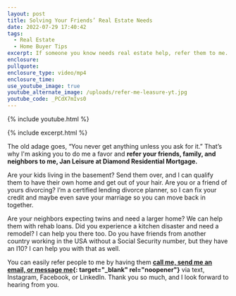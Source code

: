 ```yaml
---
layout: post
title: Solving Your Friends’ Real Estate Needs
date: 2022-07-29 17:40:42
tags:
  - Real Estate
  - Home Buyer Tips
excerpt: If someone you know needs real estate help, refer them to me.
enclosure:
pullquote:
enclosure_type: video/mp4
enclosure_time:
use_youtube_image: true
youtube_alternate_image: /uploads/refer-me-leasure-yt.jpg
youtube_code: _PCdX7mIvs0
---
```

{% include youtube.html %}

{% include excerpt.html %}

The old adage goes, “You never get anything unless you ask for it.” That’s why I'm asking you to do me a favor and **refer your friends, family, and neighbors to me, Jan Leisure at Diamond Residential Mortgage.**

Are your kids living in the basement? Send them over, and I can qualify them to have their own home and get out of your hair. Are you or a friend of yours divorcing? I’m a certified lending divorce planner, so I can fix your credit and maybe even save your marriage so you can move back in together.

Are your neighbors expecting twins and need a larger home? We can help them with rehab loans. Did you experience a kitchen disaster and need a remodel? I can help you there too. Do you have friends from another country working in the USA without a Social Security number, but they have an I10? I can help you with that as well.

You can easily refer people to me by having them **[call me, send me an email, or message me](https://mortgagemoneygirl.com/uploads/REFER-ME-.pdf){: target="_blank" rel="noopener"}** via text, Instagram, Facebook, or LinkedIn. Thank you so much, and I look forward to hearing from you.